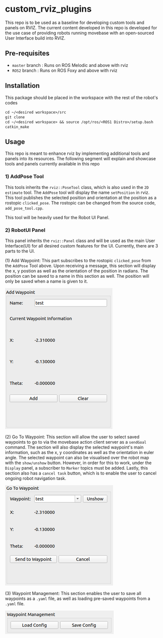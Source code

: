 # custom_rviz_plugins

This repo is to be used as a baseline for developing custom tools and panels on RVIZ. The current content developed in this repo is developed for the use case of providing robots running movebase with an open-sourced User Interface build into RVIZ.

## Pre-requisites
- `master` branch   : Runs on ROS Melodic and above with rviz 
- `ROS2` branch     : Runs on ROS Foxy and above with rviz

## Installation
This package should be placed in the workspace with the rest of the robot's codes 

```
cd ~/<desired workspace>/src
git clone
cd ~/<desired workspace> && source /opt/ros/<ROS1 Distro>/setup.bash 
catkin_make
```

## Usage
This repo is meant to enhance rviz by implementing additional tools and panels into its resources. The following segment will explain and showcase tools and panels currently available in this repo

### 1) AddPose Tool
This tools inherits the `rviz::PoseTool` class, which is also used in the `2D estimate` tool. The `AddPose` tool will display the name `setPosition` in rviz. This tool publishes the selected position and orientation at the position as a rostopic `clicked_pose`. The rostopic can be changed from the source code, `add_pose_tool.cpp`.

This tool will be heavily used for the Robot UI Panel.


### 2) RobotUI Panel
This panel inherits the `rviz::Panel` class and will be used as the main User Interface(UI) for all desired custom features for the UI. Currently, there are 3 parts to the UI.

(1) Add Waypoint:
This part subscribes to the rostopic `clicked_pose` from the `AddPose` Tool above. Upon receiving a message, this section will display the x, y postion as well as the orientation of the position in radians. The position can be saved to a name in this section as well.  The position will only be saved when a name is given to it.    

![](resource/add_waypoint_220314.png)


(2) Go To Waypoint:
This section will allow the user to select saved waypoints to go to via the movebase action client server as a `sendGoal` command. The section will also display the selected waypoint's main information, such as the x, y coordinates as well as the orientation in euler angle. The selected waypoint can also be visualised over the robot map with the `show/unshow` button. However, in order for this to work, under the `Display` panel, a subscriber to `Marker` topics must be added. Lastly, this section also has a `cancel task` button, which is to enable the user to cancel ongoing robot navigation task.

![](resource/go_to_waypoint_220314.png)


(3) Waypoint Management:
This section enables the user to save all waypoints as a `.yaml` file, as well as loading pre-saved waypoints from a `.yaml` file.

![](resource/waypoint_management_220314.png)